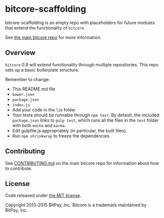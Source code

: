 bitcore-scaffolding
=======

bitcore-scaffolding is an empty repo with placeholders for future modules that extend the functionality of `bitcore`.

See [the main bitcore repo](https://github.com/bitpay/bitcore) for more information.

## Overview

`bitcore` 0.9 will extend functionality through multiple repositories. This repo sets up a basic boilerplate structure.

Remember to change:

* This README.md file
* `bower.json`
* `package.json`
* `index.js`
* Add your code in the `lib` folder
* Your tests should be runnable through `npm test`. By default, the included `package.json` links to `gulp test`, which runs all the files in the `test` folder with both `mocha` and `karma`.
* Edit gulpfile.js appropriately (in particular, the built files).
* Run `npm shrinkwrap` to freeze the dependencies.

## Contributing

See [CONTRIBUTING.md](https://github.com/bitpay/bitcore) on the main bitcore repo for information about how to contribute.

## License

Code released under [the MIT license](https://github.com/bitpay/bitcore/blob/master/LICENSE).

Copyright 2013-2015 BitPay, Inc. Bitcore is a trademark maintained by BitPay, Inc.
